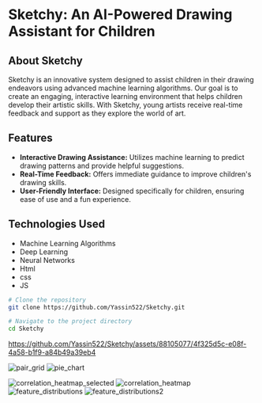 # Sketchy: An AI-Powered Drawing Assistant for Children

## About Sketchy
Sketchy is an innovative system designed to assist children in their drawing endeavors using advanced machine learning algorithms. Our goal is to create an engaging, interactive learning environment that helps children develop their artistic skills. With Sketchy, young artists receive real-time feedback and support as they explore the world of art.

## Features
- **Interactive Drawing Assistance:** Utilizes machine learning to predict drawing patterns and provide helpful suggestions.
- **Real-Time Feedback:** Offers immediate guidance to improve children's drawing skills.
- **User-Friendly Interface:** Designed specifically for children, ensuring ease of use and a fun experience.

## Technologies Used
- Machine Learning Algorithms
- Deep Learning
- Neural Networks
- Html
- css
- JS



```bash
# Clone the repository
git clone https://github.com/Yassin522/Sketchy.git

# Navigate to the project directory
cd Sketchy
```






https://github.com/Yassin522/Sketchy/assets/88105077/4f325d5c-e08f-4a58-b1f9-a84b49a39eb4


![pair_grid](https://github.com/Yassin522/Sketchy/assets/88105077/d1422a83-3cdc-46c4-a689-10361b1bd279)
![pie_chart](https://github.com/Yassin522/Sketchy/assets/88105077/ad57d1ab-370b-4e14-a505-6250a6d60c5c)

![correlation_heatmap_selected](https://github.com/Yassin522/Sketchy/assets/88105077/ad4213d3-9087-4a90-9502-062285d539a0)
![correlation_heatmap](https://github.com/Yassin522/Sketchy/assets/88105077/e832eb90-b4a2-47eb-aaa7-f6f80b37af38)
![feature_distributions](https://github.com/Yassin522/Sketchy/assets/88105077/6016e102-8913-4df5-8634-442eee768908)
![feature_distributions2](https://github.com/Yassin522/Sketchy/assets/88105077/7343864b-4e95-4d51-a2ae-61c0b7943da8)


